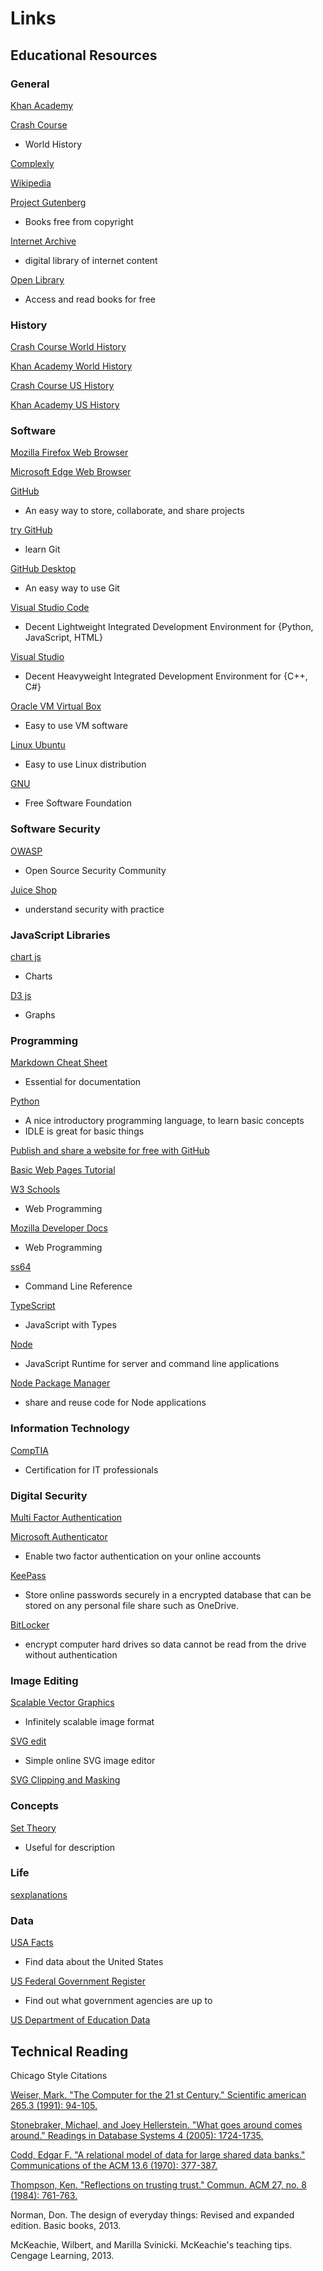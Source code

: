 # Links

## Educational Resources

### General

[Khan Academy](https://www.khanacademy.org/)

[Crash Course](https://www.youtube.com/user/crashcourse)

- World History

[Complexly](https://complexly.com/)

[Wikipedia](https://en.wikipedia.org/wiki/Main_Page)

[Project Gutenberg](http://www.gutenberg.org/)

- Books free from copyright

[Internet Archive](https://archive.org/about)

- digital library of internet content

[Open Library](https://openlibrary.org/)

- Access and read books for free

### History

[Crash Course World History](https://www.youtube.com/watch?v=Yocja_N5s1I&list=PLBDA2E52FB1EF80C9)

[Khan Academy World History](https://www.khanacademy.org/humanities/world-history)

[Crash Course US History](https://www.youtube.com/watch?v=6E9WU9TGrec&list=PL8dPuuaLjXtMwmepBjTSG593eG7ObzO7s)

[Khan Academy US History](https://www.khanacademy.org/humanities/us-history)

### Software

[Mozilla Firefox Web Browser](https://www.mozilla.org/en-US/firefox/download/thanks/)

[Microsoft Edge Web Browser](https://www.microsoftedgeinsider.com/en-us/download/)

[GitHub](https://github.com/)

- An easy way to store, collaborate, and share projects

[try GitHub ](http://try.github.io/)

- learn Git

[GitHub Desktop](https://desktop.github.com/)

- An easy way to use Git

[Visual Studio Code](https://code.visualstudio.com/)

- Decent Lightweight Integrated Development Environment for {Python, JavaScript, HTML}

[Visual Studio](https://visualstudio.microsoft.com/vs/community/)

- Decent Heavyweight Integrated Development Environment for {C++, C#}

[Oracle VM Virtual Box](https://www.virtualbox.org/)

- Easy to use VM software

[Linux Ubuntu](https://www.ubuntu.com/)

- Easy to use Linux distribution

[GNU](http://www.gnu.org/)

- Free Software Foundation

### Software Security

[OWASP](https://www.owasp.org/)

- Open Source Security Community

[Juice Shop](https://github.com/bkimminich/juice-shop)

- understand security with practice

### JavaScript Libraries

[chart js](https://www.chartjs.org/)

- Charts

[D3 js](https://github.com/d3/d3/wiki/Gallery)

- Graphs

### Programming

[Markdown Cheat Sheet](https://github.com/adam-p/markdown-here/wiki/Markdown-Cheatsheet)

- Essential for documentation

[Python](https://www.python.org/)

- A nice introductory programming language, to learn basic concepts
- IDLE is great for basic things

[Publish and share a website for free with GitHub](https://medium.com/@svinkle/publish-and-share-your-own-website-for-free-with-github-2eff049a1cb5)


[Basic Web Pages Tutorial](https://internetingishard.com/html-and-css/basic-web-pages/)

[W3 Schools](https://www.w3schools.com/)

- Web Programming

[Mozilla Developer Docs](https://developer.mozilla.org/en-US/docs/Web)

- Web Programming

[ss64](https://ss64.com/)

- Command Line Reference

[TypeScript](https://www.typescriptlang.org/)

- JavaScript with Types

[Node](https://nodejs.org/en/)

- JavaScript Runtime for server and command line applications

[Node Package Manager](https://www.npmjs.com/)

- share and reuse code for Node applications

### Information Technology

[CompTIA](https://en.wikipedia.org/wiki/CompTIA)

- Certification for IT professionals

### Digital Security

[Multi Factor Authentication](https://en.wikipedia.org/wiki/Multi-factor_authentication)

[Microsoft Authenticator](https://www.microsoft.com/en-us/account/authenticator)

- Enable two factor authentication on your online accounts

[KeePass](https://keepass.info/)

- Store online passwords securely in a encrypted database that can be stored on any personal file share such as OneDrive.

[BitLocker](https://en.wikipedia.org/wiki/BitLocker)

- encrypt computer hard drives so data cannot be read from the drive without authentication

### Image Editing

[Scalable Vector Graphics](https://en.wikipedia.org/wiki/Scalable_Vector_Graphics)

- Infinitely scalable image format

[SVG edit](https://svg-edit.github.io/svgedit/releases/latest/editor/svg-editor-es.html)

- Simple online SVG image editor

[SVG Clipping and Masking](https://developer.mozilla.org/en-US/docs/Web/SVG/Tutorial/Clipping_and_masking)

### Concepts

[Set Theory](https://en.wikipedia.org/wiki/Set_theory)

- Useful for description

### Life

[sexplanations](https://www.youtube.com/user/sexplanations/videos)

### Data

[USA Facts](https://usafacts.org/)

- Find data about the United States

[US Federal Government Register](https://www.federalregister.gov/)

- Find out what government agencies are up to

[US Department of Education Data](https://www2.ed.gov/rschstat/landing.jhtml)

## Technical Reading

Chicago Style Citations

[Weiser, Mark. "The Computer for the 21 st Century." Scientific american 265.3 (1991): 94-105.](https://raw.github.com/wandyezj/reference/master/the-computer-for-the-21st-century.pdf)

[Stonebraker, Michael, and Joey Hellerstein. "What goes around comes around." Readings in Database Systems 4 (2005): 1724-1735.](https://raw.github.com/wandyezj/reference/master/what-goes-around-comes-around.pdf)

[Codd, Edgar F. "A relational model of data for large shared data banks." Communications of the ACM 13.6 (1970): 377-387.](https://raw.github.com/wandyezj/reference/master/a-relational-model-of-data-for-large-shared-data-banks.pdf)

[Thompson, Ken. "Reflections on trusting trust." Commun. ACM 27, no. 8 (1984): 761-763.](https://raw.github.com/wandyezj/reference/master/trusting-trust.pdf)

Norman, Don. The design of everyday things: Revised and expanded edition. Basic books, 2013.

McKeachie, Wilbert, and Marilla Svinicki. McKeachie's teaching tips. Cengage Learning, 2013.
